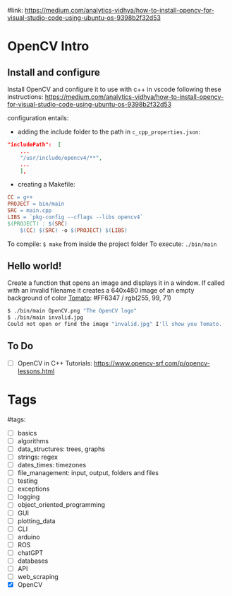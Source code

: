 #link: https://medium.com/analytics-vidhya/how-to-install-opencv-for-visual-studio-code-using-ubuntu-os-9398b2f32d53

# OpenCV Intro

## Install and configure

Install OpenCV and configure it to use with c++ in vscode following these instructions: https://medium.com/analytics-vidhya/how-to-install-opencv-for-visual-studio-code-using-ubuntu-os-9398b2f32d53

configuration entails:
* adding the include folder to the path in `c_cpp_properties.json`:

```json
"includePath":  [
    ...
    "/usr/include/opencv4/**",
    ...
    ],
```

* creating a Makefile:

```Makefile
CC = g++
PROJECT = bin/main
SRC = main.cpp
LIBS = `pkg-config --cflags --libs opencv4`
$(PROJECT) : $(SRC) 
	$(CC) $(SRC) -o $(PROJECT) $(LIBS)
```

To compile: `$ make` from inside the project folder
To execute: `./bin/main`

## Hello world!

Create a function that opens an image and displays it in a window. If called with an invalid filename it creates a 640x480 image of an empty background of color [Tomato](https://www.w3schools.com/colors/color_tryit.asp?color=Tomato): #FF6347 / rgb(255, 99, 71)

```bash
$ ./bin/main OpenCV.png "The OpenCV logo"
$ ./bin/main invalid.jpg
Could not open or find the image "invalid.jpg" I'll show you Tomato.
```
## To Do
- [ ] OpenCV in C++ Tutorials: https://www.opencv-srf.com/p/opencv-lessons.html

# Tags
#tags: 

- [ ] basics
- [ ] algorithms
- [ ] data_structures: trees, graphs
- [ ] strings: regex
- [ ] dates_times: timezones
- [ ] file_management: input, output, folders and files
- [ ] testing
- [ ] exceptions
- [ ] logging
- [ ] object_oriented_programming
- [ ] GUI
- [ ] plotting_data
- [ ] CLI
- [ ] arduino
- [ ] ROS
- [ ] chatGPT
- [ ] databases
- [ ] API
- [ ] web_scraping
- [x] OpenCV